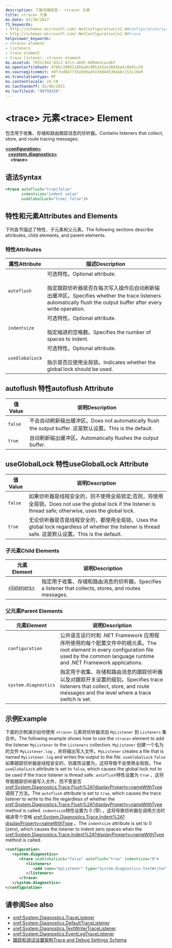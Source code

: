 ```yaml
---
description: 了解详细信息： <trace> 元素
title: <trace> 元素
ms.date: 03/30/2017
f1_keywords:
- http://schemas.microsoft.com/.NetConfiguration/v2.0#configuration/system.diagnostics/trace
- http://schemas.microsoft.com/.NetConfiguration/v2.0#trace
helpviewer_keywords:
- <trace> element
- listeners
- trace element
- trace listener, <trace> element
ms.assetid: 7931c942-63c1-47c3-a045-9d9de3cacdbf
ms.openlocfilehash: 470bc300911656a9c9951e52e3883ba5c8b01c59
ms.sourcegitcommit: ddf7edb67715a5b9a45e3dd44536dabc153c1de0
ms.translationtype: MT
ms.contentlocale: zh-CN
ms.lasthandoff: 02/06/2021
ms.locfileid: "99750320"
---
```

# <a name="trace-element"></a><span data-ttu-id="08217-103">\<trace> 元素</span><span class="sxs-lookup"><span data-stu-id="08217-103">\<trace> Element</span></span>

<span data-ttu-id="08217-104">包含用于收集、存储和路由跟踪消息的侦听器。</span><span class="sxs-lookup"><span data-stu-id="08217-104">Contains listeners that collect, store, and route tracing messages.</span></span>  
  
[**\<configuration>**](../configuration-element.md)  
&nbsp;&nbsp;[**\<system.diagnostics>**](system-diagnostics-element.md)  
&nbsp;&nbsp;&nbsp;&nbsp;**\<trace>**  
  
## <a name="syntax"></a><span data-ttu-id="08217-105">语法</span><span class="sxs-lookup"><span data-stu-id="08217-105">Syntax</span></span>  
  
```xml  
<trace autoflush="true|false"
       indentsize="indent value"  
       useGlobalLock="true| false"/>  
```  
  
## <a name="attributes-and-elements"></a><span data-ttu-id="08217-106">特性和元素</span><span class="sxs-lookup"><span data-stu-id="08217-106">Attributes and Elements</span></span>  

 <span data-ttu-id="08217-107">下列各节描述了特性、子元素和父元素。</span><span class="sxs-lookup"><span data-stu-id="08217-107">The following sections describe attributes, child elements, and parent elements.</span></span>  
  
### <a name="attributes"></a><span data-ttu-id="08217-108">特性</span><span class="sxs-lookup"><span data-stu-id="08217-108">Attributes</span></span>  
  
|<span data-ttu-id="08217-109">属性</span><span class="sxs-lookup"><span data-stu-id="08217-109">Attribute</span></span>|<span data-ttu-id="08217-110">描述</span><span class="sxs-lookup"><span data-stu-id="08217-110">Description</span></span>|  
|---------------|-----------------|  
|`autoflush`|<span data-ttu-id="08217-111">可选特性。</span><span class="sxs-lookup"><span data-stu-id="08217-111">Optional attribute.</span></span><br /><br /> <span data-ttu-id="08217-112">指定跟踪侦听器是否在每次写入操作后自动刷新输出缓冲区。</span><span class="sxs-lookup"><span data-stu-id="08217-112">Specifies whether the trace listeners automatically flush the output buffer after every write operation.</span></span>|  
|`indentsize`|<span data-ttu-id="08217-113">可选特性。</span><span class="sxs-lookup"><span data-stu-id="08217-113">Optional attribute.</span></span><br /><br /> <span data-ttu-id="08217-114">指定缩进的空格数。</span><span class="sxs-lookup"><span data-stu-id="08217-114">Specifies the number of spaces to indent.</span></span>|  
|`useGlobalLock`|<span data-ttu-id="08217-115">可选特性。</span><span class="sxs-lookup"><span data-stu-id="08217-115">Optional attribute.</span></span><br /><br /> <span data-ttu-id="08217-116">指示是否应使用全局锁。</span><span class="sxs-lookup"><span data-stu-id="08217-116">Indicates whether the global lock should be used.</span></span>|  
  
## <a name="autoflush-attribute"></a><span data-ttu-id="08217-117">autoflush 特性</span><span class="sxs-lookup"><span data-stu-id="08217-117">autoflush Attribute</span></span>  
  
|<span data-ttu-id="08217-118">值</span><span class="sxs-lookup"><span data-stu-id="08217-118">Value</span></span>|<span data-ttu-id="08217-119">说明</span><span class="sxs-lookup"><span data-stu-id="08217-119">Description</span></span>|  
|-----------|-----------------|  
|`false`|<span data-ttu-id="08217-120">不会自动刷新输出缓冲区。</span><span class="sxs-lookup"><span data-stu-id="08217-120">Does not automatically flush the output buffer.</span></span> <span data-ttu-id="08217-121">这是默认设置。</span><span class="sxs-lookup"><span data-stu-id="08217-121">This is the default.</span></span>|  
|`true`|<span data-ttu-id="08217-122">自动刷新输出缓冲区。</span><span class="sxs-lookup"><span data-stu-id="08217-122">Automatically flushes the output buffer.</span></span>|  
  
## <a name="usegloballock-attribute"></a><span data-ttu-id="08217-123">useGlobalLock 特性</span><span class="sxs-lookup"><span data-stu-id="08217-123">useGlobalLock Attribute</span></span>  
  
|<span data-ttu-id="08217-124">值</span><span class="sxs-lookup"><span data-stu-id="08217-124">Value</span></span>|<span data-ttu-id="08217-125">说明</span><span class="sxs-lookup"><span data-stu-id="08217-125">Description</span></span>|  
|-----------|-----------------|  
|`false`|<span data-ttu-id="08217-126">如果侦听器是线程安全的，则不使用全局锁定;否则，将使用全局锁。</span><span class="sxs-lookup"><span data-stu-id="08217-126">Does not use the global lock if the listener is thread safe; otherwise, uses the global lock.</span></span>|  
|`true`|<span data-ttu-id="08217-127">无论侦听器是否是线程安全的，都使用全局锁。</span><span class="sxs-lookup"><span data-stu-id="08217-127">Uses the global lock regardless of whether the listener is thread safe.</span></span> <span data-ttu-id="08217-128">这是默认设置。</span><span class="sxs-lookup"><span data-stu-id="08217-128">This is the default.</span></span>|  
  
### <a name="child-elements"></a><span data-ttu-id="08217-129">子元素</span><span class="sxs-lookup"><span data-stu-id="08217-129">Child Elements</span></span>  
  
|<span data-ttu-id="08217-130">元素</span><span class="sxs-lookup"><span data-stu-id="08217-130">Element</span></span>|<span data-ttu-id="08217-131">说明</span><span class="sxs-lookup"><span data-stu-id="08217-131">Description</span></span>|  
|-------------|-----------------|  
|[\<listeners>](listeners-element-for-trace.md)|<span data-ttu-id="08217-132">指定用于收集、存储和路由消息的侦听器。</span><span class="sxs-lookup"><span data-stu-id="08217-132">Specifies a listener that collects, stores, and routes messages.</span></span>|  
  
### <a name="parent-elements"></a><span data-ttu-id="08217-133">父元素</span><span class="sxs-lookup"><span data-stu-id="08217-133">Parent Elements</span></span>  
  
|<span data-ttu-id="08217-134">元素</span><span class="sxs-lookup"><span data-stu-id="08217-134">Element</span></span>|<span data-ttu-id="08217-135">说明</span><span class="sxs-lookup"><span data-stu-id="08217-135">Description</span></span>|  
|-------------|-----------------|  
|`configuration`|<span data-ttu-id="08217-136">公共语言运行时和 .NET Framework 应用程序所使用的每个配置文件中的根元素。</span><span class="sxs-lookup"><span data-stu-id="08217-136">The root element in every configuration file used by the common language runtime and .NET Framework applications.</span></span>|  
|`system.diagnostics`|<span data-ttu-id="08217-137">指定用于收集、存储和路由消息的跟踪侦听器以及对跟踪开关设置的级别。</span><span class="sxs-lookup"><span data-stu-id="08217-137">Specifies trace listeners that collect, store, and route messages and the level where a trace switch is set.</span></span>|  
  
## <a name="example"></a><span data-ttu-id="08217-138">示例</span><span class="sxs-lookup"><span data-stu-id="08217-138">Example</span></span>  

 <span data-ttu-id="08217-139">下面的示例演示如何使用 `<trace>` 元素将侦听器添加 `MyListener` 到 `Listeners` 集合中。</span><span class="sxs-lookup"><span data-stu-id="08217-139">The following example shows how to use the `<trace>` element to add the listener `MyListener` to the `Listeners` collection.</span></span> <span data-ttu-id="08217-140">`MyListener` 创建一个名为的文件 `MyListener.log` ，并将输出写入文件。</span><span class="sxs-lookup"><span data-stu-id="08217-140">`MyListener` creates a file that is named `MyListener.log` and writes the output to the file.</span></span> <span data-ttu-id="08217-141">`useGlobalLock` `false` 如果跟踪侦听器是线程安全的，则属性设置为，这将导致不会使用全局锁。</span><span class="sxs-lookup"><span data-stu-id="08217-141">The `useGlobalLock` attribute is set to `false`, which causes the global lock not to be used if the trace listener is thread safe.</span></span> <span data-ttu-id="08217-142">`autoflush`特性设置为 `true` ，这将导致跟踪侦听器写入文件，而不管是否 <xref:System.Diagnostics.Trace.Flush%2A?displayProperty=nameWithType> 调用了方法。</span><span class="sxs-lookup"><span data-stu-id="08217-142">The `autoflush` attribute is set to `true`, which causes the trace listener to write to the file regardless of whether the <xref:System.Diagnostics.Trace.Flush%2A?displayProperty=nameWithType> method is called.</span></span> <span data-ttu-id="08217-143">`indentsize`特性设置为 0 (零) ，这将导致侦听器在调用方法时缩进零个空格 <xref:System.Diagnostics.Trace.Indent%2A?displayProperty=nameWithType> 。</span><span class="sxs-lookup"><span data-stu-id="08217-143">The `indentsize` attribute is set to 0 (zero), which causes the listener to indent zero spaces when the <xref:System.Diagnostics.Trace.Indent%2A?displayProperty=nameWithType> method is called.</span></span>  
  
```xml  
<configuration>  
   <system.diagnostics>  
      <trace useGlobalLock="false" autoflush="true" indentsize="0">  
         <listeners>  
            <add name="myListener" type="System.Diagnostics.TextWriterTraceListener, system version=1.0.3300.0, Culture=neutral, PublicKeyToken=b77a5c561934e089" initializeData="c:\myListener.log" />  
         </listeners>  
      </trace>  
   </system.diagnostics>  
</configuration>  
```  
  
## <a name="see-also"></a><span data-ttu-id="08217-144">请参阅</span><span class="sxs-lookup"><span data-stu-id="08217-144">See also</span></span>

- <xref:System.Diagnostics.TraceListener>
- <xref:System.Diagnostics.DefaultTraceListener>
- <xref:System.Diagnostics.TextWriterTraceListener>
- <xref:System.Diagnostics.EventLogTraceListener>
- [<span data-ttu-id="08217-145">跟踪和调试设置架构</span><span class="sxs-lookup"><span data-stu-id="08217-145">Trace and Debug Settings Schema</span></span>](index.md)
